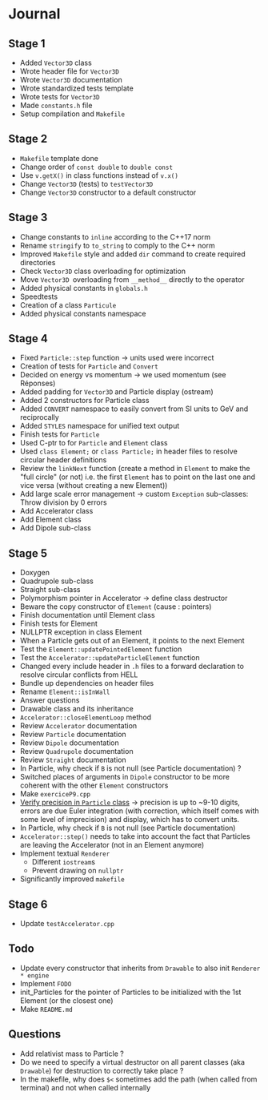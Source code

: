 # Journal

## Stage 1

- Added `Vector3D` class
- Wrote header file for `Vector3D`
- Wrote `Vector3D` documentation
- Wrote standardized tests template
- Wrote tests for `Vector3D`
- Made `constants.h` file
- Setup compilation and `Makefile`

## Stage 2

- `Makefile` template done
- Change order of `const double` to `double const`
- Use `v.getX()` in class functions instead of `v.x()`
- Change `Vector3D` (tests) to `testVector3D`
- Change `Vector3D` constructor to a default constructor

## Stage 3

- Change constants to `inline` according to the C++17 norm
- Rename `stringify` to `to_string` to comply to the C++ norm
- Improved `Makefile` style and added `dir` command to create required directories
- Check `Vector3D` class overloading for optimization
- Move `Vector3D `overloading from `__method__` directly to the operator
- Added physical constants in `globals.h`
- Speedtests
- Creation of a class `Particule`
- Added physical constants namespace

## Stage 4

- Fixed `Particle::step` function -> units used were incorrect
- Creation of tests for `Particle` and `Convert`
- Decided on energy vs momentum -> we used momentum (see Réponses)
- Added padding for `Vector3D` and Particle display (ostream)
- Added 2 constructors for Particle class
- Added `CONVERT` namespace to easily convert from SI units to GeV and reciprocally
- Added `STYLES` namespace for unified text output
- Finish tests for `Particle`
- Used C-ptr to for `Particle` and `Element` class
- Used `class Element;` or `class Particle;` in header files to resolve circular header definitions
- Review the `linkNext` function (create a method in `Element` to make the "full circle" (or not) i.e. the first `Element` has to point on the last one and vice versa (without creating a new Element))
- Add large scale error management -> custom `Exception` sub-classes: Throw division by 0 errors
- Add Accelerator class
- Add Element class
- Add Dipole sub-class

## Stage 5

- Doxygen
- Quadrupole sub-class
- Straight sub-class
- Polymorphism pointer in Accelerator -> define class destructor
- Beware the copy constructor of `Element` (cause : pointers)
- Finish documentation until Element class
- Finish tests for Element
- NULLPTR exception in class Element
- When a Particle gets out of an Element, it points to the next Element
- Test the `Element::updatePointedElement` function
- Test the `Accelerator::updateParticleElement` function
- Changed every include header in `.h` files to a forward declaration to resolve circular conflicts from HELL
- Bundle up dependencies on header files
- Rename `Element::isInWall`
- Answer questions
- Drawable class and its inheritance
- `Accelerator::closeElementLoop` method
- Review `Accelerator` documentation
- Review `Particle` documentation
- Review `Dipole` documentation
- Review `Quadrupole` documentation
- Review `Straight` documentation
- In Particle, why check if `B` is not null (see Particle documentation) ?
- Switched places of arguments in `Dipole` constructor to be more coherent with the other `Element` constructors
- Make `exerciceP9.cpp`
- [Verify precision in `Particle` class](https://moodle.epfl.ch/mod/forum/discuss.php?d=15995) -> precision is up to \~9-10 digits, errors are due Euler integration (with correction, which itself comes with some level of imprecision) and display, which has to convert units.
- In Particle, why check if `B` is not null (see Particle documentation)
- `Accelerator::step()` needs to take into account the fact that Particles are leaving the Accelerator (not in an Element anymore)
- Implement textual `Renderer`
	- Different `iostream`s
	- Prevent drawing on `nullptr`
- Significantly improved `makefile`

## Stage 6

- Update `testAccelerator.cpp`

## Todo

- Update every constructor that inherits from `Drawable` to also init `Renderer * engine`
- Implement `FODO`
- init_Particles for the pointer of Particles to be initialized with the 1st Element (or the closest one)
- Make `README.md`

## Questions

- Add relativist mass to Particle ?
- Do we need to specify a virtual destructor on all parent classes (aka `Drawable`) for destruction to correctly take place ?
- In the makefile, why does `$<` sometimes add the path (when called from terminal) and not when called internally
